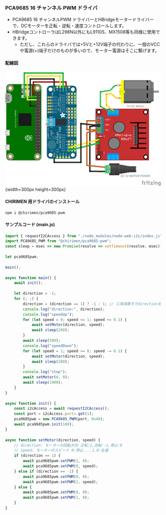 ### PCA9685 16 チャンネル PWM ドライバ

* PCA9685 16 チャンネルPWM ドライバーとHBridgeモータードライバーで、DCモーターを正転・逆転・速度コントロールします。
* HBridgeコントローラはL298N以外にもL9110S、MX1508等も同様に使用できます。
  * ただし、これらのドライバでは+5Vと+12V端子の代わりに、一個のVCCや電源(+)端子だけのものが多いので、モーター電源はそこに繋げます。

#### 配線図

![配線図](./schematic.png "schematic"){width=300px height=300px}

#### CHIRIMEN 用ドライバのインストール

```shell
npm i @chirimen/pca9685-pwm
```

#### サンプルコード (main.js)

```javascript
import { requestI2CAccess } from "./node_modules/node-web-i2c/index.js";
import PCA9685_PWM from "@chirimen/pca9685-pwm";
const sleep = msec => new Promise(resolve => setTimeout(resolve, msec));

let pca9685pwm;

main();

async function main() {
    await init();

    let direction = -1;
    for (; ;) {
        direction = (direction == 1) ? -1 : 1; // 三項演算子でdirectionを反転
        console.log("direction:", direction);
        console.log("speedUp");
        for (let speed = 0; speed <= 1; speed += 0.1) {
            await setMotor(direction, speed);
            await sleep(200);
        }
        await sleep(500);
        console.log("speedDown");
        for (let speed = 1; speed >= 0; speed -= 0.1) {
            await setMotor(direction, speed);
            await sleep(200);
        }
        console.log("stop");
        await setMotor(0, 0);
        await sleep(1000);
    }
}

async function init() {
    const i2cAccess = await requestI2CAccess();
    const port = i2cAccess.ports.get(1);
    pca9685pwm = new PCA9685_PWM(port, 0x40);
    await pca9685pwm.init(100);
}

async function setMotor(direction, speed) {
    // direction: モーターの回転方向 正転:1,逆転:-1,停止:0
    // speed: モーターのスピード 0:停止....1.0:全速
    if (direction == 1) {
        await pca9685pwm.setPWM(1, 0);
        await pca9685pwm.setPWM(0, speed);
    } else if (direction == -1) {
        await pca9685pwm.setPWM(0, 0);
        await pca9685pwm.setPWM(1, speed);
    } else {
        await pca9685pwm.setPWM(0, 0);
        await pca9685pwm.setPWM(1, 0);
    }
}
```
